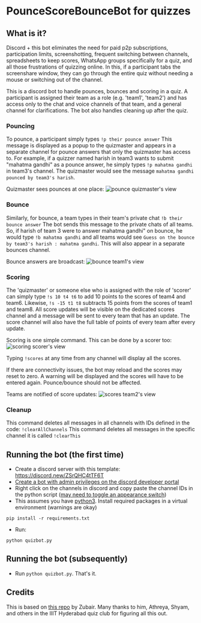 # PounceScoreBounceBot for quizzes

## What is it?

Discord + this bot eliminates the need for paid p2p subscriptions, participation limits, screenshotting, frequent switching between channels, spreadsheets to keep scores, WhatsApp groups specifically for a quiz, and all those frustrations of quizzing online. In this, if a participant tabs the screenshare window, they can go through the entire quiz without needing a mouse or switching out of the channel. 

This is a discord bot to handle pounces, bounces and scoring in a quiz. A participant is assigned their team as a role (e.g. 'team1', 'team2') and has access only to the chat and voice channels of that team, and a general channel for clarifications. The bot also handles cleaning up after the quiz.


### Pouncing

To pounce, a participant simply types
`!p their pounce answer`
This message is displayed as a popup to the quizmaster and appears in a separate channel for pounce answers that only the
quizmaster has access to. For example, if a quizzer named harish in team3 wants to submit "mahatma gandhi" as a pounce answer,
he simply types `!p mahatma gandhi` in team3's channel. The quizmaster would see the message `mahatma gandhi pounced by team3's harish`.

Quizmaster sees pounces at one place: 
![pounce](https://i.imgur.com/YBUh06N.png "quizmaster view of pounces channel")
quizmaster's view


### Bounce

Similarly, for bounce, a team types in their team's private chat 
`!b their bounce answer`
The bot sends this message to the private chats of all teams. So, if harish of team 3 were to answer mahatma gandhi" on bounce,
he would type `!b mahatma gandhi` and all teams would see `Guess on the bounce by team3's harish : mahatma gandhi`. This will also appear in a separate bounces channel. 


Bounce answers are broadcast: 
![bounce](https://i.imgur.com/3ShWRlm.png "team1 submit an answer on bounce")
team1's view


### Scoring

The 'quizmaster' or someone else who is assigned with the role of 'scorer' can simply type `!s 10 t4 t6` to add 10 points to the scores 
of team4 and team6. Likewise, `!s -15 t1 t8` subtracts 15 points from the scores of team1 and team8. All score updates will be visible on 
the dedicated scores channel and a message will be sent to every team that has an update. The score channel will also have the full table 
of points of every team after every update.


Scoring is one simple command. This can be done by a scorer too: 
![scoring](https://i.imgur.com/H5qfg2k.png "scores are given")
scorer's view

Typing `!scores` at any time from any channel will display all the scores. 

If there are connectivity issues, the bot may reload and the scores may reset to zero. A warning will be displayed and the scores will have 
to be entered again. Pounce/bounce should not be affected. 


Teams are notified of score updates: 
![scores](https://i.imgur.com/mp9L1i5.png "points table at any time during the quiz")
team2's view


### Cleanup

This command deletes all messages in all channels with IDs defined in the code:
`!clearAllChannels` 
This command deletes all messages in the specific channel it is called
`!clearThis`


## Running the bot (the first time)
- Create a discord server with this template: https://discord.new/ZSrQHC4tTF6T 
- [Create a bot with admin privileges on the discord developer portal](https://github.com/reactiflux/discord-irc/wiki/Creating-a-discord-bot-&-getting-a-token) 
- Right click on the channels in discord and copy paste the channel IDs in the python script ([may need to toggle an appearance switch](https://discordia.me/en/developer-mode))
- This assumes you have [python3](https://www.python.org/downloads/). Install required packages in a virtual environment (warnings are okay)
```
pip install -r requirements.txt
```
- Run:
```
python quizbot.py
```


## Running the bot (subsequently)
- Run `python quizbot.py`. That's it.

## Credits
This is based on [this repo](https://github.com/zubairabid/QuizPounceBot) by Zubair. Many thanks to him, Athreya, Shyam, and others in the IIIT Hyderabad quiz club for figuring all this out.  

